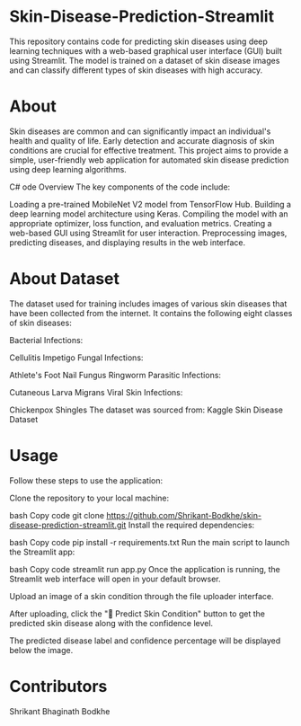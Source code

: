 # Skin-Disease-Prediction-Streamlit
This repository contains code for predicting skin diseases using deep learning techniques with a web-based graphical user interface (GUI) built using Streamlit. The model is trained on a dataset of skin disease images and can classify different types of skin diseases with high accuracy.

# About
Skin diseases are common and can significantly impact an individual's health and quality of life. Early detection and accurate diagnosis of skin conditions are crucial for effective treatment. This project aims to provide a simple, user-friendly web application for automated skin disease prediction using deep learning algorithms.

C# ode Overview
The key components of the code include:

Loading a pre-trained MobileNet V2 model from TensorFlow Hub.
Building a deep learning model architecture using Keras.
Compiling the model with an appropriate optimizer, loss function, and evaluation metrics.
Creating a web-based GUI using Streamlit for user interaction.
Preprocessing images, predicting diseases, and displaying results in the web interface.
# About Dataset
The dataset used for training includes images of various skin diseases that have been collected from the internet. It contains the following eight classes of skin diseases:

Bacterial Infections:

Cellulitis
Impetigo
Fungal Infections:

Athlete's Foot
Nail Fungus
Ringworm
Parasitic Infections:

Cutaneous Larva Migrans
Viral Skin Infections:

Chickenpox
Shingles
The dataset was sourced from:
Kaggle Skin Disease Dataset

# Usage
Follow these steps to use the application:

Clone the repository to your local machine:

bash
Copy code
git clone https://github.com/Shrikant-Bodkhe/skin-disease-prediction-streamlit.git
Install the required dependencies:

bash
Copy code
pip install -r requirements.txt
Run the main script to launch the Streamlit app:

bash
Copy code
streamlit run app.py
Once the application is running, the Streamlit web interface will open in your default browser.

Upload an image of a skin condition through the file uploader interface.

After uploading, click the "🧠 Predict Skin Condition" button to get the predicted skin disease along with the confidence level.

The predicted disease label and confidence percentage will be displayed below the image.

# Contributors
Shrikant Bhaginath Bodkhe
